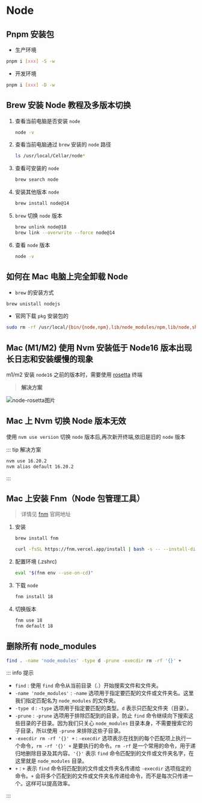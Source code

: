 # Node

## Pnpm 安装包

- 生产环境

```sh
pnpm i [xxx] -S -w
```

- 开发环境

```sh
pnpm i [xxx] -D -w
```

## Brew 安装 Node 教程及多版本切换

1. 查看当前电脑是否安装 `node`

   ```sh
   node -v
   ```

2. 查看当前电脑通过 `brew` 安装的 `node` 路径

   ```sh
   ls /usr/local/Cellar/node*
   ```

3. 查看可安装的 `node`

   ```sh
   brew search node
   ```

4. 安装其他版本 `node`

   ```sh
   brew install node@14
   ```

5. `brew` 切换 `node` 版本

   ```sh
   brew unlink node@18
   brew link --overwrite --force node@14
   ```

6. 查看 `node` 版本

   ```sh
   node -v
   ```

## 如何在 Mac 电脑上完全卸载 Node

- `brew` 的安装方式

```sh
brew unistall nodejs
```

- 官网下载 `pkg` 安装包的

```sh
sudo rm -rf /usr/local/{bin/{node,npm},lib/node_modules/npm,lib/node,share/man/*/node.*}
```

## Mac (M1/M2) 使用 Nvm 安装低于 Node16 版本出现长日志和安装缓慢的现象

m1/m2 安装 `node16` 之前的版本时，需要使用 [rosetta](https://so.csdn.net/so/search?q=rosetta&spm=1001.2101.3001.7020) 终端

> **解决方案**

![node-rosetta图片](/reference/node-rosetta.png)

## Mac 上 Nvm 切换 Node 版本无效

使用 `nvm use version` 切换 `node` 版本后,再次新开终端,依旧是旧的 `node` 版本

::: tip 解决方案

```sh
nvm use 16.20.2
nvm alias default 16.20.2
```

:::

## Mac 上安装 Fnm（Node 包管理工具）

> 详情见 [fnm](https://github.com/Schniz/fnm) 官网地址

1. 安装

   ```sh
   brew install fnm
   ```

   ```sh
   curl -fsSL https://fnm.vercel.app/install | bash -s -- --install-dir "./.fnm" --skip-sh
   ```

2. 配置环境 (.zshrc)

   ```zsh
   eval "$(fnm env --use-on-cd)"
   ```

3. 下载 `node`

   ```sh
   fnm install 18
   ```

4. 切换版本

   ```sh
   fnm use 18
   fnm default 18
   ```

## 删除所有 node_modules

```sh
find . -name 'node_modules' -type d -prune -execdir rm -rf '{}' +
```

::: info 提示

- `find` : 使用 `find` 命令从当前目录（.）开始搜索文件和文件夹。
- `-name 'node_modules'` : `-name` 选项用于指定要匹配的文件或文件夹名。这里我们指定匹配名为 `node_modules` 的文件夹。
- `-type d` : `-type` 选项用于指定要匹配的类型。`d` 表示只匹配文件夹（目录）。
- `-prune` : `-prune` 选项用于排除匹配到的目录，防止 `find` 命令继续向下搜索这些目录的子目录。因为我们只关心 `node_modules` 目录本身，不需要搜索它的子目录，所以使用 `-prune` 来排除这些子目录。
- `-execdir rm -rf '{}' +` : `-execdir` 选项表示在找到的每个匹配项上执行一个命令，`rm -rf '{}' +` 是要执行的命令。`rm -rf` 是一个常用的命令，用于递归地删除目录及其内容。`'{}'` 表示 `find` 命令匹配到的文件或文件夹名字，在这里就是 `node_modules` 目录。
- `+` : `+` 表示 `find` 命令将匹配到的文件或文件夹名传递给 `-execdir` 选项指定的命令。`+` 会将多个匹配到的文件或文件夹名传递给命令，而不是每次只传递一个。这样可以提高效率。

:::
